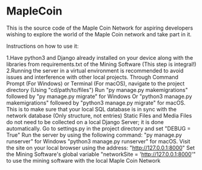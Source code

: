 # MapleCoin

This is the source code of the Maple Coin Network for aspiring developers wishing to explore the world of the Maple Coin network and take part in it.

Instructions on how to use it:

1.Have python3 and Django already installed on your device along with the libraries from requirements.txt of the Mining Software (This step is integral!)
2.Running the server in a virtual environment is recommended to avoid issues and interference with other local projects.
Through Command Prompt (For Windows) or Terminal (For macOS), navigate to the project directory (Using "cd/path/to/files")
Run "py manage.py makemigrations" followed by "py manage.py migrate" for Windows 
Or "python3 manage.py makemigrations" followed by "python3 manage.py migrate" for macOS. 
This is to make sure that your local SQL database is in sync with the network database (Only structure, not entries)
Static Files and Media Files do not need to be collected on a local Django Server; it is done automatically.
Go to settings.py in the project directory and set "DEBUG = True"
Run the server by using the following command: 
"py manage.py runserver" for Windows 
"python3 manage.py runserver" for macOS.
Visit the site on your local browser using the address: "http://127.0.0.1:8000" 
Set the Mining Software's global variable "networkSite = 'http://127.0.0.1:8000'" to use the mining software with the local Maple Coin Network
